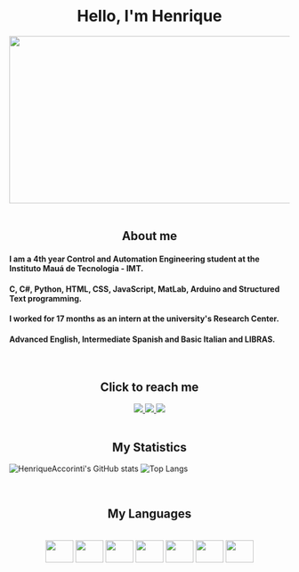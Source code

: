 <div style="display: inline_block"><br>
  <h1 align="center" >Hello, I'm Henrique </h1>
  </div>
  
  <div align="center">
    <img align="center" height="300" width="533" src="https://remote-tools-images.s3.amazonaws.com/programmer-memes/53.jpg" />
  </div>
  <div style="display: inline_block"><br> 
  <h2 align="center" >About me</h2>
    <h4 align="left" >I am a 4th year Control and Automation Engineering student at the Instituto Mauá de Tecnologia - IMT.</h4>
    <h4 align="left" >C, C#, Python, HTML, CSS, JavaScript, MatLab, Arduino and Structured Text programming.</h4>
    <h4 align="left" >I worked for 17 months as an intern at the university's Research Center.</h4>
  <h4 align="left" >Advanced English, Intermediate Spanish and Basic Italian and LIBRAS.</h4>
<div/>
  
 <div style="display: inline_block"><br> 
  <h2 align="center" >Click to reach me</h2>
<div/>
  
<div align="center">
  <a href="https://github.com/HenriqueAccorinti" target="_blank">
    <img src="https://img.shields.io/badge/GitHub-100000?style=for-the-badge&logo=github&logoColor=white" target="_blank">
  </a>
  <a href = "mailto:henrique.f.accorinti@gmail.com" target="_blank">
    <img src="https://img.shields.io/badge/Gmail-D14836?style=for-the-badge&logo=gmail&logoColor=white">
  </a>
  <a href="https://www.linkedin.com/in/henrique-accorinti/" target="_blank">
    <img src="https://img.shields.io/badge/-LinkedIn-%230077B5?style=for-the-badge&logo=linkedin&logoColor=white" target="_blank">
  </a>
  <br>
</div>
  
<div style="display: inline_block"><br>
    <h2 align="center" >My Statistics</h2>
<div/>
  
![HenriqueAccorinti's GitHub stats](https://github-readme-stats.vercel.app/api?username=HenriqueAccorinti&show_icons=true&theme=radical)
![Top Langs](https://github-readme-stats.vercel.app/api/top-langs/?username=HenriqueAccorinti&layout=donut&theme=radical)



<div style="display: inline_block"><br>
    <h2 align="center" >My Languages</h2>
<div/>

<div style="display: inline_block" align= "center"><br>
  <img align="center" height="40" width="50" src="https://cdn.jsdelivr.net/gh/devicons/devicon/icons/python/python-original-wordmark.svg" />
  <img align="center" height="40" width="50" src="https://cdn.jsdelivr.net/gh/devicons/devicon/icons/c/c-original.svg" />
  <img align="center" height="40" width="50" src="https://cdn.jsdelivr.net/gh/devicons/devicon/icons/csharp/csharp-original.svg" />
  <img align="center" height="40" width="50" src="https://cdn.jsdelivr.net/gh/devicons/devicon/icons/html5/html5-original-wordmark.svg" />
  <img align="center" height="40" width="50" src="https://cdn.jsdelivr.net/gh/devicons/devicon/icons/css3/css3-original-wordmark.svg" />
  <img align="center" height="40" width="50" src="https://cdn.jsdelivr.net/gh/devicons/devicon/icons/javascript/javascript-plain.svg" />
  <img align="center" height="40" width="50" src="https://cdn.jsdelivr.net/gh/devicons/devicon/icons/arduino/arduino-original-wordmark.svg" />
